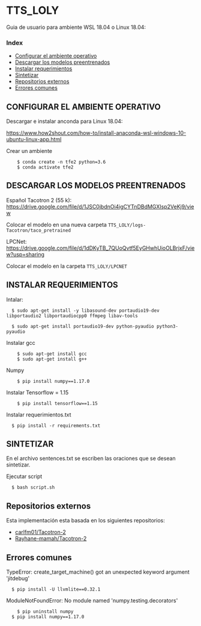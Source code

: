 # TTS_LOLY

Guia de usuario para ambiente WSL 18.04 o Linux 18.04:

### Index
* [Configurar el ambiente operativo](#configurar-el-ambiente-operativo)
* [Descargar los modelos preentrenados](#descargar-los-modelos-preentrenados)
* [Instalar requerimientos](#instalar-requerimientos)
* [Sintetizar](#sintetizar)
* [Repositorios externos](#repositorios-externos)
* [Errores comunes](#errores-comunes)

## CONFIGURAR EL AMBIENTE OPERATIVO

Descargar e instalar anconda para Linux 18.04:

https://www.how2shout.com/how-to/install-anaconda-wsl-windows-10-ubuntu-linux-app.html

Crear un ambiente

```
	$ conda create -n tfe2 python=3.6
	$ conda activate tfe2
```

## DESCARGAR LOS MODELOS PREENTRENADOS

Español
Tacotron 2 (55 k):
https://drive.google.com/file/d/1JSC0jbdnOi4igCYTnDBdMGXIsp2VeKj9/view

Colocar el modelo en una nueva carpeta `TTS_LOLY/logs-Tacotron/taco_pretrained`

LPCNet:
https://drive.google.com/file/d/1dDKyTB_7QUoQvtf5EyGHwhUioOLBrjxF/view?usp=sharing

Colocar el modelo en la carpeta `TTS_LOLY/LPCNET`

## INSTALAR REQUERIMIENTOS

Intalar:
```
  $ sudo apt-get install -y libasound-dev portaudio19-dev libportaudio2 libportaudiocpp0 ffmpeg libav-tools

  $ sudo apt-get install portaudio19-dev python-pyaudio python3-pyaudio
```
Instalar gcc
```
	$ sudo apt-get install gcc
	$ sudo apt-get install g++
```
Numpy 
```
	$ pip install numpy==1.17.0
  ```
Instalar Tensorflow = 1.15
```
	$ pip install tensorflow==1.15 
```
Instalar requerimientos.txt
```	
  $ pip install -r requirements.txt
```

## SINTETIZAR

En el archivo sentences.txt se escriben las oraciones que se desean sintetizar.

Ejecutar script
```	
  $ bash script.sh
```
## Repositorios externos

Esta implementación esta basada en los siguientes repositorios:
* [carlfm01/Tacotron-2](https://github.com/carlfm01/Tacotron-2)
* [Rayhane-mamah/Tacotron-2](https://github.com/Rayhane-mamah/Tacotron-2)

## Errores comunes

TypeError: create_target_machine() got an unexpected keyword argument 'jitdebug'
```	
  $ pip install -U llvmlite==0.32.1
```
ModuleNotFoundError: No module named 'numpy.testing.decorators'
```
	$ pip uninstall numpy 
  $ pip install numpy==1.17.0
  ```
